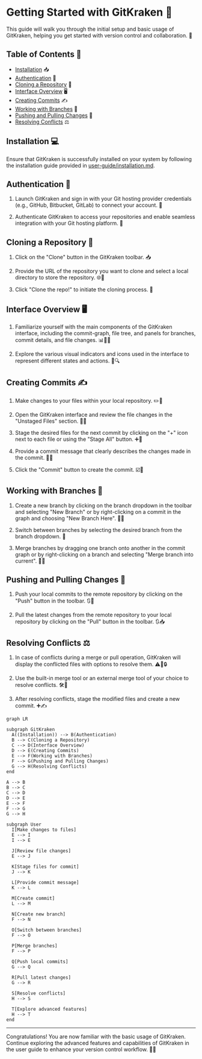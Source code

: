# Getting Started with GitKraken 🐙

This guide will walk you through the initial setup and basic usage of GitKraken, helping you get started with version control and collaboration. 👣

## Table of Contents 📑

- [Installation](#installation-) 📥
- [Authentication](#authentication-) 🔐
- [Cloning a Repository](#cloning-a-repository-) 📂
- [Interface Overview](#interface-overview-) 🖥️
- [Creating Commits](#creating-commits-) ✍️
- [Working with Branches](#working-with-branches-) 🌿
- [Pushing and Pulling Changes](#pushing-and-pulling-changes-) 🔄
- [Resolving Conflicts](#resolving-conflicts-) ⚖️

## Installation 💻

Ensure that GitKraken is successfully installed on your system by following the installation guide provided in [user-guide/installation.md](installation.md).

## Authentication 🔐

1. Launch GitKraken and sign in with your Git hosting provider credentials (e.g., GitHub, Bitbucket, GitLab) to connect your account. 👥

2. Authenticate GitKraken to access your repositories and enable seamless integration with your Git hosting platform. 🔑

## Cloning a Repository 📂

1. Click on the "Clone" button in the GitKraken toolbar. 📥

2. Provide the URL of the repository you want to clone and select a local directory to store the repository. 🌐📁

3. Click "Clone the repo!" to initiate the cloning process. 🚀

## Interface Overview 🖥️

1. Familiarize yourself with the main components of the GitKraken interface, including the commit-graph, file tree, and panels for branches, commit details, and file changes. 📊🌳📝

2. Explore the various visual indicators and icons used in the interface to represent different states and actions. 🌈🔍

## Creating Commits ✍️

1. Make changes to your files within your local repository. ✏️📂

2. Open the GitKraken interface and review the file changes in the "Unstaged Files" section. 📝🔄

3. Stage the desired files for the next commit by clicking on the "+" icon next to each file or using the "Stage All" button. ➕📎

4. Provide a commit message that clearly describes the changes made in the commit. 📝💬

5. Click the "Commit" button to create the commit. ☑️🚀

## Working with Branches 🌿

1. Create a new branch by clicking on the branch dropdown in the toolbar and selecting "New Branch" or by right-clicking on a commit in the graph and choosing "New Branch Here". 🌱➕

2. Switch between branches by selecting the desired branch from the branch dropdown. 🔀

3. Merge branches by dragging one branch onto another in the commit graph or by right-clicking on a branch and selecting "Merge branch into current". 🔄🔗

## Pushing and Pulling Changes 🔄

1. Push your local commits to the remote repository by clicking on the "Push" button in the toolbar. 🔃🚀

2. Pull the latest changes from the remote repository to your local repository by clicking on the "Pull" button in the toolbar. 🔃📥

## Resolving Conflicts ⚖️

1. In case of conflicts during a merge or pull operation, GitKraken will display the conflicted files with options to resolve them. ⚠️🔀🔒

2. Use the built-in merge tool or an external merge tool of your choice to resolve conflicts. 🛠️🔧

3. After resolving conflicts, stage the modified files and create a new commit. ➕✍️


```mermaid
graph LR

subgraph GitKraken
  A((Installation)) --> B(Authentication)
  B --> C(Cloning a Repository)
  C --> D(Interface Overview)
  D --> E(Creating Commits)
  E --> F(Working with Branches)
  F --> G(Pushing and Pulling Changes)
  G --> H(Resolving Conflicts)
end

A --> B
B --> C
C --> D
D --> E
E --> F
F --> G
G --> H

subgraph User
  I[Make changes to files]
  E --> I
  I --> E

  J[Review file changes]
  E --> J

  K[Stage files for commit]
  J --> K

  L[Provide commit message]
  K --> L

  M[Create commit]
  L --> M

  N[Create new branch]
  F --> N

  O[Switch between branches]
  F --> O

  P[Merge branches]
  F --> P

  Q[Push local commits]
  G --> Q

  R[Pull latest changes]
  G --> R

  S[Resolve conflicts]
  H --> S

  T[Explore advanced features]
  H --> T
end

```
--- 

Congratulations! You are now familiar with the basic usage of GitKraken. Continue exploring the advanced features and capabilities of GitKraken in the user guide to enhance your version control workflow. 👏🎉



